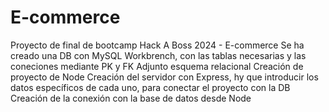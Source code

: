 # E-commerce
Proyecto de final de bootcamp Hack A Boss 2024 - E-commerce
Se ha creado una DB con MySQL Workbrench, con las tablas necesarias y las coneciones mediante PK y FK
Adjunto esquema relacional
Creación de proyecto de Node
Creación del servidor con Express, hy que introducir los datos específicos de cada uno, para conectar el proyecto con la DB
Creación de la conexión con la base de datos desde Node

